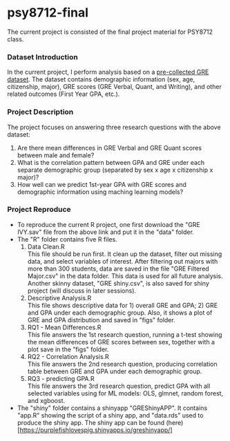 # psy8712-final
The current project is consisted of the final project material for PSY8712 class.

### Dataset Introduction
In the current project, I perform analysis based on a [pre-collected GRE dataset](https://www.openicpsr.org/openicpsr/project/155721/version/V1/view;jsessionid=CCA87775E2BAE63EE1B4FC92FF3AE409>). The dataset contains demographic information (sex, age, citizenship, major), GRE scores (GRE Verbal, Quant, and Writing), and other related outcomes (First Year GPA, etc.). 

### Project Description
The project focuses on answering three research questions with the above dataset:
1. Are there mean differences in GRE Verbal and GRE Quant scores between male and female?
2. What is the correlation pattern between GPA and GRE under each separate demographic group (separated by sex x age x citizenship x major)?
3. How well can we predict 1st-year GPA with GRE scores and demographic information using maching learning models?

### Project Reproduce
* To reproduce the current R project, one first download the "GRE IVY.sav" file from the above link and put it in the "data" folder.   
* The "R" folder contains five R files.
  1. Data Clean.R  
  This file should be run first. It clean up the dataset, filter out missing data, and select variables of interest. After filtering out majors with more than 300 students, data are saved in the file "GRE Filtered Major.csv" in the data folder. This data is used for all future analysis. Another skinny dataset, "GRE shiny.csv", is also saved for shiny project (will discuss in later sessions).
  2. Descriptive Analysis.R  
   This file shows descriptive data for 1) overall GRE and GPA; 2) GRE and GPA under each demographic group. Also, it shows a plot of GRE and GPA distribution and saved in "figs" folder.
  3. RQ1 - Mean Differences.R    
   This file answers the 1st research question, running a t-test showing the mean differences of GRE scores between sex, together with a plot save in the "figs" folder.
  4. RQ2 - Correlation Analysis.R   
   This file answers the 2nd research question, producing correlation table between GRE and GPA under each demographic group.
  5. RQ3 - predicting GPA.R    
   This file answers the 3rd research question, predict GPA with all selected variables using for ML models: OLS, glmnet, random forest, and xgboost.   
* The "shiny" folder contains a shinyapp "GREShinyAPP". It contains "app.R" showing the script of a shiny app, and "data.rds" used to produce the shiny app. The shiny app can be found (here)[https://purplefishlovespig.shinyapps.io/greshinyapp/]
